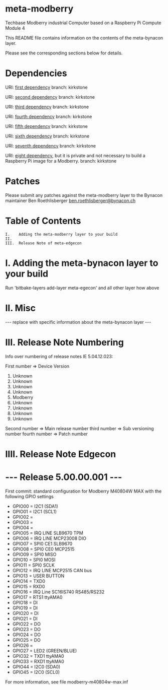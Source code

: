 # meta-modberry
Techbase Modberry industrial Computer based on a Raspberry Pi Compute Module 4

This README file contains information on the contents of the meta-bynacon layer.

Please see the corresponding sections below for details.

Dependencies
============

  URI: [first dependency](https://github.com/yoctoproject/poky.git)
  branch: kirkstone

  URI: [second dependency](git://git.yoctoproject.org/meta-raspberrypi)
  branch: kirkstone
  
  URI: [third dependency](https://github.com/openembedded/meta-openembedded.git)
  branch: kirkstone

  URI: [fourth dependency](https://github.com/mendersoftware/meta-mender.git)
  branch: kirkstone

  URI: [fifth dependency](git@github.com:bynacon/meta-edgecon.git)
  branch: kirkstone

  URI: [sixth dependency](git://git.yoctoproject.org/meta-security.git)
  branch: kirkstone

  URI: [seventh dependency](git://git.yoctoproject.org/meta-virtualization)
  branch: kirkstone

  URI: [eight dependency](https://github.com/bynacon/meta-ota.git), but it is private and not necessary to build a Raspberry Pi image for a Modberry.
  branch: kirkstone

Patches
=======

Please submit any patches against the meta-modberry layer to the Bynacon maintainer Ben Roethlisberger <ben.roethlisberger@bynacon.ch>

Table of Contents
=================

    I.    Adding the meta-modberry layer to your build
    II.   
    III.  Release Note of meta-edgecon


I. Adding the meta-bynacon layer to your build
=================================================

Run 'bitbake-layers add-layer meta-egecon' and all other layer how above

II. Misc
========

--- replace with specific information about the meta-bynacon layer ---

III. Release Note Numbering
===========================
Info over numbering of release notes IE 5.04.12.023:

First number => Device Version
  1. Unknown
  2. Unknown
  3. Unknown
  4. Unknown
  5. Modberry
  6. Unknown
  7. Unknown
  8. Unknown
  9. Unknown

Second number => Main release number
third number => Sub versioning number 
fourth number => Patch number

IIII. Release Note Edgecon
==========================

--- Release 5.00.00.001 ---
==============================
First commit: standard configuration for Modberry M40804W MAX with the following GPIO settings

-  GPIO00  = I2C1 (SDA1)
-  GPIO01  = I2C1 (SCL1)
-  GPIO02  = 
-  GPIO03  = 
-  GPIO04  = 
-  GPIO05  = IRQ LINE SLB9670 TPM
-  GPIO06  = IRQ LINE MCP23008 DIO
-  GPIO07  = SPI0 CE1 SLB9670
-  GPIO08  = SPI0 CE0 MCP2515
-  GPIO09  = SPI0 MISO
-  GPIO10  = SPI0 MOSI
-  GPIO11  = SPI0 SCLK
-  GPIO12  = IRQ LINE MCP2515 CAN bus
-  GPIO13  = USER BUTTON 
-  GPIO14  = TXD0 
-  GPIO15  = RXD0 
-  GPIO16  = IRQ Line SC16IS740 RS485/RS232
-  GPIO17  = RTS1 ttyAMA0 
-  GPIO18  = DI
-  GPIO19  = DI
-  GPIO20  = DI  
-  GPIO21  = DI  
-  GPIO22  = DO
-  GPIO23  = DO
-  GPIO24  = DO
-  GPIO25  = DO
-  GPIO26  = 
-  GPIO27  = LED2 (GREEN/BLUE)
-  GPIO32  = TXD1 ttyAMA0
-  GPIO33  = RXD1 ttyAMA0
-  GPIO44  = I2C0 (SDA0)
-  GPIO45  = I2C0 (SCL0)

For more information, see file modberry-m40804w-max.inf